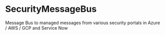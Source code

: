 # SecurityMessageBus
Message Bus to managed messages from various security portals in Azure / AWS / GCP and Service Now
